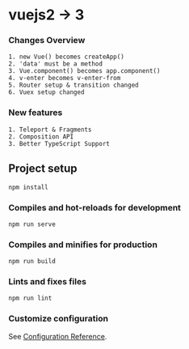 # vuejs2 -> 3

### Changes Overview
```
1. new Vue() becomes createApp()
2. 'data' must be a method
3. Vue.component() becomes app.component()
4. v-enter becomes v-enter-from
5. Router setup & transition changed
6. Vuex setup changed
```
### New features
```
1. Teleport & Fragments
2. Composition API
3. Better TypeScript Support
```
## Project setup
```
npm install
```

### Compiles and hot-reloads for development
```
npm run serve
```

### Compiles and minifies for production
```
npm run build
```

### Lints and fixes files
```
npm run lint
```

### Customize configuration
See [Configuration Reference](https://cli.vuejs.org/config/).
